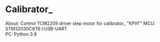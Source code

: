 # Calibrator_
About: Control TCM2209 driver step motor for calibrator_ "КРУГ" 
MCU: STM32030C8T6 
I:USB-UART  
PC: Python 3.9
